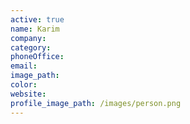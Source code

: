 ```yaml
---
active: true
name: Karim
company:
category:
phoneOffice:
email:
image_path:
color:
website:
profile_image_path: /images/person.png
---
```

